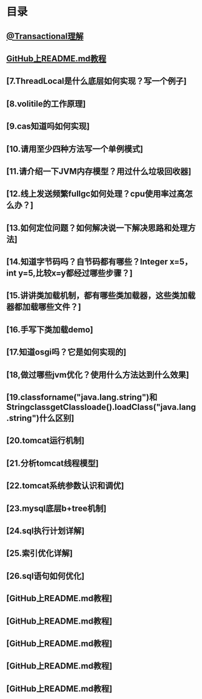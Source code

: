 # 目录
## [@Transactional理解](https://github.com/test123pa/learning/blob/master/%40Transactional%E7%90%86%E8%A7%A3)
## [GitHub上README.md教程](https://github.com/test123pa/learning/blob/master/md教程)
## [7.ThreadLocal是什么底层如何实现？写一个例子]
## [8.volitile的工作原理]
## [9.cas知道吗如何实现]
## [10.请用至少四种方法写一个单例模式]
## [11.请介绍一下JVM内存模型？用过什么垃圾回收器]
## [12.线上发送频繁fullgc如何处理？cpu使用率过高怎么办？]
## [13.如何定位问题？如何解决说一下解决思路和处理方法]
## [14.知道字节码吗？自节码都有哪些？Integer x=5，int y=5,比较x=y都经过哪些步骤？]
## [15.讲讲类加载机制，都有哪些类加载器，这些类加载器都加载哪些文件？]
## [16.手写下类加载demo]
## [17.知道osgi吗？它是如何实现的]
## [18,做过哪些jvm优化？使用什么方法达到什么效果]
## [19.classforname("java.lang.string")和StringclassgetClassloade().loadClass("java.lang.string")什么区别]
## [20.tomcat运行机制]
## [21.分析tomcat线程模型]
## [22.tomcat系统参数认识和调优]
## [23.mysql底层b+tree机制]
## [24.sql执行计划详解]
## [25.索引优化详解]
## [26.sql语句如何优化]
## [GitHub上README.md教程]
## [GitHub上README.md教程]
## [GitHub上README.md教程]
## [GitHub上README.md教程]
## [GitHub上README.md教程]
